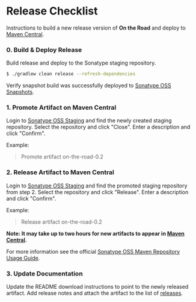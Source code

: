 # Release Checklist

Instructions to build a new release version of **On the Road** and deploy to [Maven Central][3].

### 0. Build & Deploy Release

Build release and deploy to the Sonatype staging repository.

```bash
$ ./gradlew clean release --refresh-dependencies
```

Verify snapshot build was successfully deployed to [Sonatype OSS Snapshots][1].

### 1. Promote Artifact on Maven Central

Login to [Sonatype OSS Staging][2] and find the newly created staging repository. Select the repository and click "Close". Enter a description and click "Confirm".

Example:

> Promote artifact on-the-road-0.2

### 2. Release Artifact to Maven Central

Login to [Sonatype OSS Staging][3] and find the promoted staging repository from step 2. Select the repository and click "Release". Enter a description and click "Confirm".

Example:

> Release artifact on-the-road-0.2

**Note: It may take up to two hours for new artifacts to appear in [Maven Central][3].**

For more information see the official [Sonatype OSS Maven Repository Usage Guide][4].

### 3. Update Documentation

Update the README download instructions to point to the newly released artifact. Add release notes and attach the artifact to the list of [releases][5].

[1]:https://oss.sonatype.org/#view-repositories;snapshots~browsestorage
[2]:https://oss.sonatype.org/#stagingRepositories
[3]:http://search.maven.org/
[4]:https://docs.sonatype.org/display/Repository/Sonatype+OSS+Maven+Repository+Usage+Guide
[5]:https://github.com/mapzen/on-the-road_android/releases
